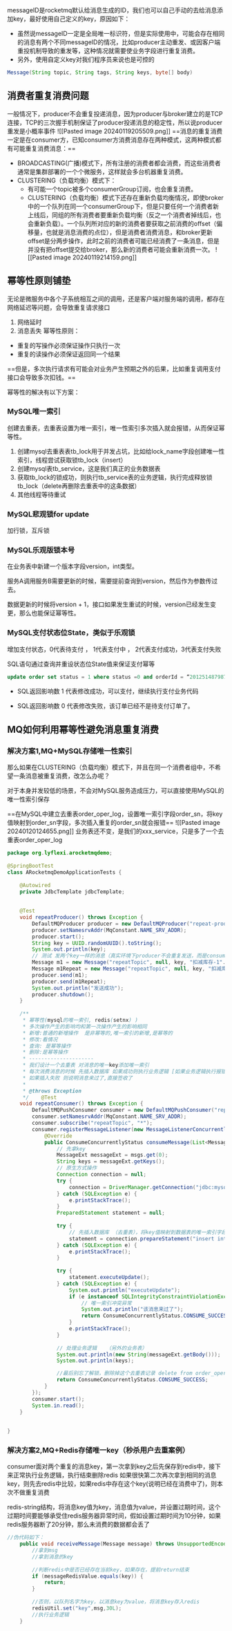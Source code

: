 messageID是rocketmq默认给消息生成的ID，我们也可以自己手动的去给消息添加key，最好使用自己定义的key，原因如下：
- 虽然说messageID一定是全局唯一标识符，但是实际使用中，可能会存在相同的消息有两个不同messageID的情况，比如producer主动重发、或因客户端重投机制导致的重发等，这种情况就需要使业务字段进行重复消费。
- 另外，使用自定义key对我们程序员来说也是可控的
```java
Message(String topic, String tags, String keys, byte[] body)
```
## 消费者重复消费问题
一般情况下，producer不会重复投递消息，因为producer与broker建立的是TCP连接，TCP的三次握手机制保证了producer投递消息的稳定性，所以说producer重发是小概率事件
![[Pasted image 20240119205509.png]]
==消息的重复消费一定是在consumer方，已知consumer方消费消息存在两种模式，这两种模式都有可能重复消费消息：==
- BROADCASTING(广播)模式下，所有注册的消费者都会消费，而这些消费者通常是集群部署的一个个微服务，这样就会多台机器重复消费。
- CLUSTERING（负载均衡）模式下：
	- 有可能一个topic被多个consumerGroup订阅，也会重复消费。
	- CLUSTERING（负载均衡）模式下还存在重新负载均衡情况，即使broker中的一个队列在同一个consumerGroup下，但是只要任何一个消费者新上线后，同组的所有消费者要重新负载均衡（反之一个消费者掉线后，也会重新负载）。一个队列所对应的新的消费者要获取之前消费的offset（偏移量，也就是消息消费的点位），但是消费者消费消息，和broker更新offset是分两步操作，此时之前的消费者可能已经消费了一条消息，但是并没有把offset提交给broker，那么新的消费者可能会重新消费一次。
![[Pasted image 20240119214159.png]]

## 幂等性原则铺垫
无论是微服务中各个子系统相互之间的调用，还是客户端对服务端的调用，都存在网络延迟等问题，会导致重复请求接口
1. 网络延时
2. 消息丢失
幂等性原则：
- 重复的写操作必须保证操作只执行一次
- 重复的读操作必须保证返回同一个结果

==但是，多次执行请求有可能会对业务产生预期之外的后果，比如重复调用支付接口会导致多次扣钱。==

幂等性的解决有以下方案：
### MySQL唯一索引

创建去重表，去重表设置为唯一索引，唯一性索引多次插入就会报错，从而保证幂等性。
1. 创建mysql去重表表tb_lock用于并发占坑，比如给lock_name字段创建唯一性索引，线程尝试获取锁tb_lock（insert）
2. 创建mysql表tb_service，这是我们真正的业务数据表
3. 获取tb_lock的锁成功，则执行tb_service表的业务逻辑，执行完成释放锁tb_lock（delete再删除去重表中的这条数据）
4. 其他线程等待重试
### MySQL悲观锁for update

加行锁，互斥锁
### MySQL乐观版锁本号

在业务表中新建一个版本字段version，int类型。

服务A调用服务B需要更新的时候，需要提前查询到version，然后作为参数传过去。

数据更新的时候将version + 1，接口如果发生重试的时候，version已经发生变更，那么也能保证幂等性。
### MySQL支付状态位State，类似于乐观锁

增加支付状态，0代表待支付 ， 1代表支付中 ， 2代表支付成功，3代表支付失败

SQL语句通过查询并重设状态位State值来保证支付幂等

```sql
update order set status = 1 where status =0 and orderId = “201251487987”
```

- SQL返回影响数 1 代表修改成功，可以支付，继续执行支付业务代码
    
- SQL返回影响数 0 代表修改失败，该订单已经不是待支付订单了。

## MQ如何利用幂等性避免消息重复消费
### 解决方案1,MQ+MySQL存储唯一性索引
那么如果在CLUSTERING（负载均衡）模式下，并且在同一个消费者组中，不希望一条消息被重复消费，改怎么办呢？

对于本身并发较低的场景，不会对MySQL服务造成压力，可以直接使用MySQL的唯一性索引保存

==在MySQL中建立去重表order_oper_log，设置唯一索引字段order_sn，将key值映射到order_sn字段，多次插入重复的order_sn就会报错==
![[Pasted image 20240120124655.png]]
业务表还不变，是我们的xxx_service，只是多了一个去重表order_oper_log
```java
package org.lyflexi.arocketmqdemo;  
  
@SpringBootTest  
class ARocketmqDemoApplicationTests {  
  
    @Autowired  
    private JdbcTemplate jdbcTemplate;  
  
  
    @Test  
    void repeatProducer() throws Exception {  
        DefaultMQProducer producer = new DefaultMQProducer("repeat-producer-group");  
        producer.setNamesrvAddr(MqConstant.NAME_SRV_ADDR);  
        producer.start();  
        String key = UUID.randomUUID().toString();  
        System.out.println(key);  
        // 测试 发两个key一样的消息（真实环境下producer不会重复发送，而是consumer会重复消费）  
        Message m1 = new Message("repeatTopic", null, key, "扣减库存-1".getBytes());  
        Message m1Repeat = new Message("repeatTopic", null, key, "扣减库存-1".getBytes());  
        producer.send(m1);  
        producer.send(m1Repeat);  
        System.out.println("发送成功");  
        producer.shutdown();  
    }  
  
    /**  
     * 幂等性(mysql的唯一索引, redis(setnx) )  
     * 多次操作产生的影响均和第一次操作产生的影响相同  
     * 新增:普通的新增操作  是非幂等的,唯一索引的新增,是幂等的  
     * 修改:看情况  
     * 查询: 是幂等操作  
     * 删除:是幂等操作  
     * ---------------------  
     * 我们设计一个去重表 对消息的唯一key添加唯一索引  
     * 每次消费消息的时候 先插入数据库 如果成功则执行业务逻辑 [如果业务逻辑执行报错 则删除这个去重表记录]  
     * 如果插入失败 则说明消息来过了,直接签收了  
     *  
     * @throws Exception  
     */    @Test  
    void repeatConsumer() throws Exception {  
        DefaultMQPushConsumer consumer = new DefaultMQPushConsumer("repeat-consumer-group");  
        consumer.setNamesrvAddr(MqConstant.NAME_SRV_ADDR);  
        consumer.subscribe("repeatTopic", "*");  
        consumer.registerMessageListener(new MessageListenerConcurrently() {  
            @Override  
            public ConsumeConcurrentlyStatus consumeMessage(List<MessageExt> msgs, ConsumeConcurrentlyContext context) {  
                // 先拿key  
                MessageExt messageExt = msgs.get(0);  
                String keys = messageExt.getKeys();  
                // 原生方式操作  
                Connection connection = null;  
                try {  
                    connection = DriverManager.getConnection("jdbc:mysql://47.103.44.163:3306/test?serverTimezone=GMT%2B8&useSSL=false", "root", "123456");  
                } catch (SQLException e) {  
                    e.printStackTrace();  
                }  
                PreparedStatement statement = null;  
  
                try {  
                    // 先插入数据库 （去重表），将key值映射到数据表的唯一索引字段order_sn
                    statement = connection.prepareStatement("insert into order_oper_log(`type`, `order_sn`, `user`) values (1,'" + keys + "','123')");  
                } catch (SQLException e) {  
                    e.printStackTrace();  
                }  
  
                try {  
                    statement.executeUpdate();  
                } catch (SQLException e) {  
                    System.out.println("executeUpdate");  
                    if (e instanceof SQLIntegrityConstraintViolationException) {  
                        // 唯一索引冲突异常  
                        System.out.println("该消息来过了");  
                        return ConsumeConcurrentlyStatus.CONSUME_SUCCESS;  
                    }  
                    e.printStackTrace();  
                }  
  
                // 处理业务逻辑   （另外的业务表）         
                System.out.println(new String(messageExt.getBody()));  
                System.out.println(keys);  

                //最后别忘了解锁，删除掉这个去重表记录 delete from order_oper_log where order_sn = keys;      
                return ConsumeConcurrentlyStatus.CONSUME_SUCCESS;  
            }  
        });  
        consumer.start();  
        System.in.read();  
    }  
  
  
}
```
### 解决方案2,MQ+Redis存储唯一key（秒杀用户去重案例）

consumer面对两个重复的消息key，第一次拿到key之后先保存到redis中，接下来正常执行业务逻辑，执行结束删除redis
如果很快第二次再次拿到相同的消息key，则先去redis中比较，如果redis中存在这个key(说明已经在消费中了)，则本次不做重复消费

redis-string结构，将消息key值为key，消息值为value，并设置过期时间，这个过期时间要能够承受住redis服务器异常时间，假如设置过期时间为10分钟，如果redis服务器断了20分钟，那么未消费的数据都会丢了
```java
//伪代码如下：
    public void receiveMessage(Message message) throws UnsupportedEncodingException {
	    //拿到msg
		//拿到消息的key
	 
        //判断redis中是否已经存在当前key，如果存在，提前return结束
        if (messageRedisValue.equals(key)) {
            return;
        }
        
        //否则，以队列名字为key，以消息key为value，将消息key存入redis
        redisUtil.set("key",msg,30L);
        //执行业务逻辑
    }
```

